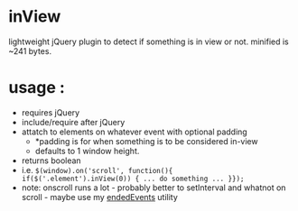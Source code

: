 inView
======

lightweight jQuery plugin to detect if something is in view or not. minified is ~241 bytes.


usage :
======
- requires jQuery
- include/require after jQuery 
- attatch to elements on whatever event with optional padding
	- *padding is for when something is to be considered in-view
	- defaults to 1 window height.
- returns boolean
- i.e. <code>$(window).on('scroll', function(){ if($('.element').inView(0)) { ... do something ... }});</code>
- note: onscroll runs a lot - probably better to setInterval and whatnot on scroll - maybe use my [endedEvents](http://beechbot.com/demos/endedEvents/) utility